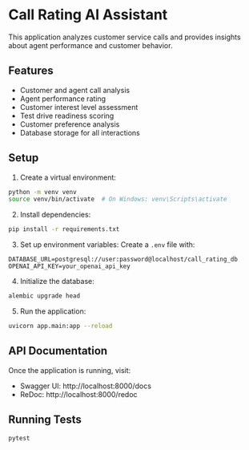 # Call Rating AI Assistant

This application analyzes customer service calls and provides insights about agent performance and customer behavior.

## Features

- Customer and agent call analysis
- Agent performance rating
- Customer interest level assessment
- Test drive readiness scoring
- Customer preference analysis
- Database storage for all interactions

## Setup

1. Create a virtual environment:
```bash
python -m venv venv
source venv/bin/activate  # On Windows: venv\Scripts\activate
```

2. Install dependencies:
```bash
pip install -r requirements.txt
```

3. Set up environment variables:
Create a `.env` file with:
```
DATABASE_URL=postgresql://user:password@localhost/call_rating_db
OPENAI_API_KEY=your_openai_api_key
```

4. Initialize the database:
```bash
alembic upgrade head
```

5. Run the application:
```bash
uvicorn app.main:app --reload
```

## API Documentation

Once the application is running, visit:
- Swagger UI: http://localhost:8000/docs
- ReDoc: http://localhost:8000/redoc

## Running Tests

```bash
pytest
``` 